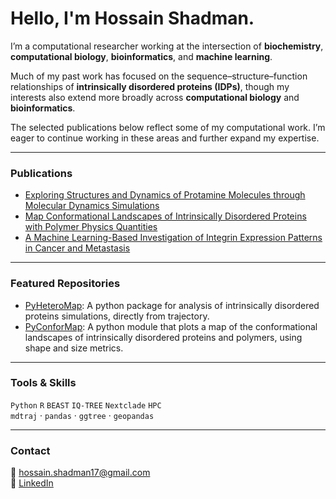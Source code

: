 # Hello, I'm Hossain Shadman.

I’m a computational researcher working at the intersection of **biochemistry**, **computational biology**, **bioinformatics**, and **machine learning**.  

Much of my past work has focused on the sequence–structure–function relationships of **intrinsically disordered proteins (IDPs)**, though my interests also extend more broadly across **computational biology** and **bioinformatics**.

The selected publications below reflect some of my computational work. I’m eager to continue working in these areas and further expand my expertise.  

---

### Publications
-  [Exploring Structures and Dynamics of Protamine Molecules through Molecular Dynamics Simulations](https://pubs.acs.org/doi/10.1021/acsomega.2c04227)
-  [Map Conformational Landscapes of Intrinsically Disordered Proteins with Polymer Physics Quantities](https://www.cell.com/biophysj/fulltext/S0006-3495(24)00272-8) 
-  [A Machine Learning-Based Investigation of Integrin Expression Patterns in Cancer and Metastasis](https://www.nature.com/articles/s41598-025-89497-w) 

---

### Featured Repositories
-  [PyHeteroMap](https://github.com/hshadman/IDP_Global_Local_Conformational_Landscapes): A python package for analysis of intrinsically disordered proteins simulations, directly from trajectory.
-  [PyConforMap](https://github.com/hshadman/2d_conformational_landscape_map): A python module that plots a map of the conformational landscapes of intrinsically disordered proteins and polymers, using shape and size metrics. 

---

### Tools & Skills
`Python` `R` `BEAST` `IQ-TREE` `Nextclade` `HPC`  
`mdtraj` · `pandas` · `ggtree` · `geopandas`  

---

### Contact
📧 hossain.shadman17@gmail.com   
🔗 [LinkedIn](https://www.linkedin.com/in/hossain-shadman-ph-d-b5533a118?trk=people-guest_people_search-card)

